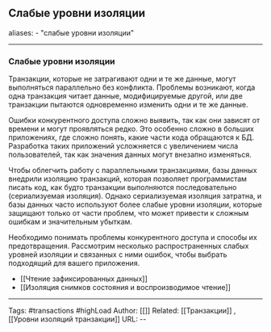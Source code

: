 ## Слабые уровни изоляции
aliases: 
	- "cлабые уровни изоляции"

---

### Слабые уровни изоляции

Транзакции, которые не затрагивают одни и те же данные, могут выполняться параллельно без конфликта. Проблемы возникают, когда одна транзакция читает данные, модифицируемые другой, или две транзакции пытаются одновременно изменить одни и те же данные.

Ошибки конкурентного доступа сложно выявить, так как они зависят от времени и могут проявляться редко. Это особенно сложно в больших приложениях, где сложно понять, какие части кода обращаются к БД. Разработка таких приложений усложняется с увеличением числа пользователей, так как значения данных могут внезапно изменяться.

Чтобы облегчить работу с параллельными транзакциями, базы данных внедрили изоляцию транзакций, которая позволяет программистам писать код, как будто транзакции выполняются последовательно (сериализуемая изоляция). Однако сериализуемая изоляция затратна, и базы данных часто используют более слабые уровни изоляции, которые защищают только от части проблем, что может привести к сложным ошибкам и значительным убыткам.

Необходимо понимать проблемы конкурентного доступа и способы их предотвращения. Рассмотрим несколько распространенных слабых уровней изоляции и связанных с ними ошибок, чтобы выбрать подходящий для вашего приложения.

- [[Чтение зафиксированных данных]]
- [[Изоляция снимков состояния и воспроизводимое чтение]]


---
Tags: #transactions #highLoad
Author: [[]]
Related: [[Транзакции]] , [[Уровни изоляций транзакции]]
URL: -- 